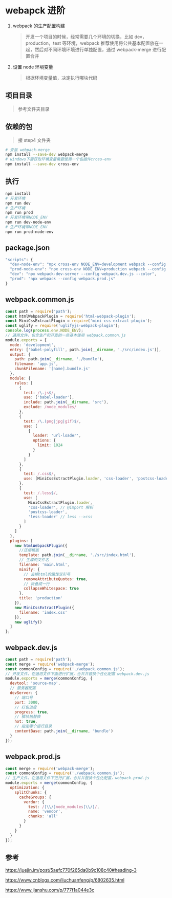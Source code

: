 # webapck 进阶

1. webpack 的生产配置构建

   > 开发一个项目的时候，经常需要几个环境的切换，比如 dev，production，test 等环境，webpack 推荐使用将公共基本配置放在一起，然后对不同环境环境进行单独配置，通过 webpack-merge 进行配置合并

2. 设置 node 环境变量
   > 根据环境变量值，决定执行哪块代码

## 项目目录

> 参考文件夹目录

## 依赖的包

> 接 step4 文件夹

```bash
# 安装 webpack-merge
npm install --save-dev webpack-merge
# windows下要获取环境变量需要使用一个包插件cross-env
npm install --save-dev cross-env
```

## 执行

```bash
npm install
# 开发环境
npm run dev
# 生产环境
npm run prod
# 开发环境带NODE_ENV
npm run dev-node-env
# 生产环境带NODE_ENV
npm run prod-node-env
```

## package.json

```js
"scripts": {
  "dev-node-env": "npx cross-env NODE_ENV=development webpack --config webpack.common.js",
  "prod-node-env": "npx cross-env NODE_ENV=production webpack --config webpack.common.js",
  "dev": "npx webpack-dev-server --config webpack.dev.js --color",
  "prod": "npx webpack --config webpack.prod.js"
}
```

## webpack.common.js

```js
const path = require('path');
const htmlWebpackPlugin = require('html-webpack-plugin');
const MiniCssExtractPlugin = require('mini-css-extract-plugin');
const uglify = require('uglifyjs-webpack-plugin');
console.log(process.env.NODE_ENV);
// 通用文件，包含生产和开发的一些基本使用 webpack.common.js
module.exports = {
  mode: 'development',
  entry: ['babel-polyfill', path.join(__dirname, './src/index.js')],
  output: {
    path: path.join(__dirname, './bundle'),
    filename: 'app.js',
    chunkFilename: '[name].bundle.js'
  },
  module: {
    rules: [
      {
        test: /\.js$/,
        use: ['babel-loader'],
        include: path.join(__dirname, 'src'),
        exclude: /node_modules/
      },
      {
        test: /\.(png|jpg|gif)$/,
        use: [
          {
            loader: 'url-loader',
            options: {
              limit: 1024
            }
          }
        ]
      },
      {
        test: /.css$/,
        use: [MiniCssExtractPlugin.loader, 'css-loader', 'postcss-loader']
      },
      {
        test: /.less$/,
        use: [
          MiniCssExtractPlugin.loader,
          'css-loader', // @import 解析
          'postcss-loader',
          'less-loader' // less -->css
        ]
      }
    ]
  },
  plugins: [
    new htmlWebpackPlugin({
      //压缩模版
      template: path.join(__dirname, './src/index.html'),
      // 生成的文件名
      filename: 'main.html',
      minify: {
        // 去掉html的属性双引号
        removeAttributeQuotes: true,
        // 折叠成一行
        collapseWhitespace: true
      },
      title: 'production'
    }),
    new MiniCssExtractPlugin({
      filename: 'index.css'
    }),
    new uglify()
  ]
};
```

## webpack.dev.js

```js
const path = require('path');
const merge = require('webpack-merge');
const commonConfig = require('./webpack.common.js');
// 开发文件，在通用文件下面进行扩展，合并并替换个性化配置 webpack.dev.js
module.exports = merge(commonConfig, {
  devtool: 'source-map',
  // 服务器配置
  devServer: {
    // 端口号
    port: 3000,
    // 打包进度
    progress: true,
    // 模块热替换
    hot: true,
    // 指定哪个运行目录
    contentBase: path.join(__dirname, 'bundle')
  }
});
```

## webpack.prod.js

```js
const merge = require('webpack-merge');
const commonConfig = require('./webpack.common.js');
// 生产文件，在通用文件下进行扩展，合并并替换个性化配置，webpack.prod.js
module.exports = merge(commonConfig, {
  optimization: {
    splitChunks: {
      cacheGroups: {
        verdor: {
          test: /[\\/]node_modules[\\/]/,
          name: 'vendor',
          chunks: 'all'
        }
      }
    }
  }
});
```

## 参考

https://juejin.im/post/5aefc770f265da0b9c108c40#heading-3

https://www.cnblogs.com/liuchuanfeng/p/6802635.html

https://www.jianshu.com/p/777f1a044e3c
